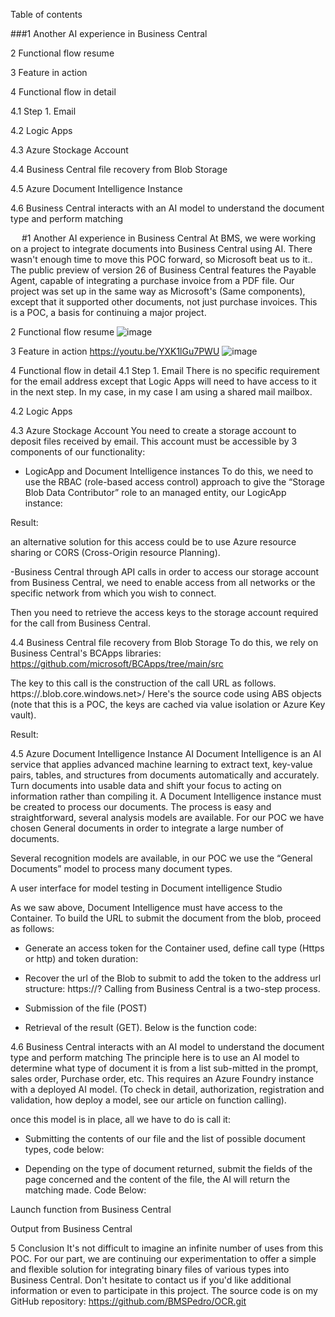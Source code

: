 
Table of contents

###1	Another AI experience in Business Central

2	Functional flow resume

3	Feature in action

4	Functional flow in detail

4.1	Step 1. Email

4.2	Logic Apps

4.3	Azure Stockage Account

4.4	Business Central file recovery from Blob Storage

4.5	Azure Document Intelligence Instance

4.6	Business Central interacts with an AI model to understand the document type and perform matching

 
#1	  Another AI experience in Business Central
At BMS, we were working on a project to integrate documents into Business Central using AI. There wasn't enough time to move this POC forward, so Microsoft beat us to it.. The public preview of version 26 of Business Central features the Payable Agent, capable of integrating a purchase invoice from a PDF file.
Our project was set up in the same way as Microsoft's (Same components), except that it supported other documents, not just purchase invoices.
This is a POC, a basis for continuing a major project.

2	  Functional flow resume
 ![image](https://github.com/user-attachments/assets/f7a490b1-ddec-4fdc-8214-9f3aef271657)


3	 Feature in action
https://youtu.be/YXK1lGu7PWU
![image](https://github.com/user-attachments/assets/b72df5a1-f4bf-4f2e-835a-87067b75f28d)


4	Functional flow in detail
4.1	 Step 1. Email
There is no specific requirement for the email address except that Logic Apps will need to have access to it in the next step. In my case, in my case I am using a shared mail mailbox.
 
4.2	Logic Apps


4.3	Azure Stockage Account
You need to create a storage account to deposit files received by email. This account must be accessible by 3 components of our functionality:
- LogicApp and Document Intelligence instances
To do this, we need to use the RBAC (role-based access control) approach to give the “Storage Blob Data Contributor” role to an managed entity, our LogicApp instance:
 

Result:
 
an alternative solution for this access could be to use Azure resource sharing or CORS (Cross-Origin resource Planning).
 
-Business Central through API calls
in order to access our storage account from Business Central, we need to enable access from all networks or the specific network from which you wish to connect.
 
Then you need to retrieve the access keys to the storage account required for the call from Business Central.
 

4.4	Business Central file recovery from Blob Storage
To do this, we rely on Business Central's BCApps libraries: https://github.com/microsoft/BCApps/tree/main/src
 
The key to this call is the construction of the call URL as follows. 
https://<storage account name>.blob.core.windows.net>/<Container name>
Here's the source code using ABS objects (note that this is a POC, the keys are cached via value isolation or Azure Key vault).
 
Result:
 
4.5	Azure Document Intelligence Instance
AI Document Intelligence is an AI service that applies advanced machine learning to extract text, key-value pairs, tables, and structures from documents automatically and accurately. Turn documents into usable data and shift your focus to acting on information rather than compiling it. 
A Document Intelligence instance must be created to process our documents. The process is easy and straightforward, several analysis models are available. For our POC we have chosen General documents in order to integrate a large number of documents.
 
Several recognition models are available, in our POC we use the “General Documents” model to process many document types.
 
A user interface for model testing in Document intelligence Studio
 
As we saw above, Document Intelligence must have access to the Container.
To build the URL to submit the document from the blob, proceed as follows:
- Generate an access token for the Container used, define call type (Https or http) and token duration: 
 
- Recover the url of the Blob to submit to add the token to the address  url structure: https://<blob url>?<Container token>
Calling from Business Central is a two-step process. 
- Submission of the file (POST)
- Retrieval of the result (GET). 
Below is the function code:
 

4.6	Business Central interacts with an AI model to understand the document type and perform matching
The principle here is to use an AI model to determine what type of document it is from a list sub-mitted in the prompt, sales order, Purchase order, etc.
This requires an Azure Foundry instance with a deployed AI model. (To check in detail, authorization, registration and validation, how deploy a model, see our article on function calling).
 
once this model is in place, all we have to do is call it:
- Submitting the contents of our file and the list of possible document types, code below:
 
- Depending on the type of document returned, submit the fields of the page concerned and the content of the file, the AI will return the matching made. Code Below:
 
Launch function from Business Central
 
Output from Business Central
 


5	Conclusion
It's not difficult to imagine an infinite number of uses from this POC.
For our part, we are continuing our experimentation to offer a simple and flexible solution for integrating binary files of various types into Business Central.
Don't hesitate to contact us if you'd like additional information or even to participate in this project.
The source code is on my GitHub repository: https://github.com/BMSPedro/OCR.git
